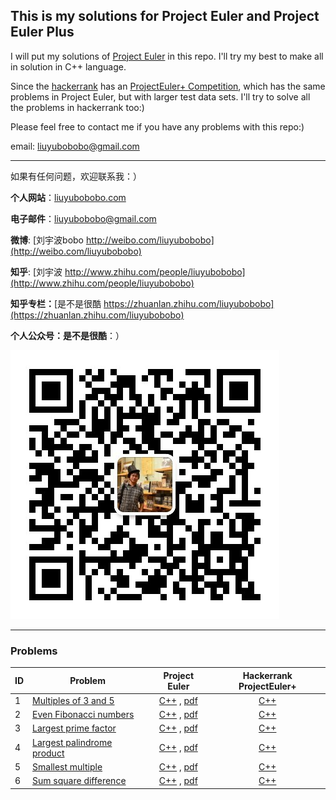 ## This is my solutions for Project Euler and Project Euler Plus

I will put my solutions of [Project Euler](https://projecteuler.net) in this repo. I'll try my best to make all in solution in C++ language.

Since the [hackerrank](https://www.hackerrank.com) has an [ProjectEuler+ Competition](https://www.hackerrank.com/contests/projecteuler/challenges), which has the same problems in Project Euler, but with larger test data sets. I'll try to solve all the problems in hackerrank too:)

Please feel free to contact me if you have any problems with this repo:)

email: [liuyubobobo@gmail.com](mailto:liuyubobobo@gmail.com)

---

如果有任何问题，欢迎联系我：）

**个人网站**：[liuyubobobo.com](http://liuyubobobo.com)

**电子邮件**：[liuyubobobo@gmail.com](mailto:liuyubobobo@gmail.com)

**微博**: [刘宇波bobo http://weibo.com/liuyubobobo](http://weibo.com/liuyubobobo)

**知乎**: [刘宇波 http://www.zhihu.com/people/liuyubobobo](http://www.zhihu.com/people/liuyubobobo)

**知乎专栏：**[是不是很酷 https://zhuanlan.zhihu.com/liuyubobobo](https://zhuanlan.zhihu.com/liuyubobobo)

**个人公众号：是不是很酷**：）

![QRCode](qrcode.jpg)

---

### Problems

| ID | Problem | Project Euler | Hackerrank ProjectEuler+ |
| --- | --- | :---: | :---: |
| 1 | [Multiples of 3 and 5](https://projecteuler.net/problem=1) | [C++](ProjectEuler/0001/) , [pdf](ProjectEuler/0001/001_overview.pdf) | [C++](ProjectEuler+/0001/) |
| 2 | [Even Fibonacci numbers](https://projecteuler.net/problem=2) | [C++](ProjectEuler/0002/) , [pdf](ProjectEuler/0002/002_overview.pdf) | [C++](ProjectEuler+/0002/) |
| 3 | [Largest prime factor](https://projecteuler.net/problem=3) | [C++](ProjectEuler/0003/) , [pdf](ProjectEuler/0003/003_overview.pdf) | [C++](ProjectEuler+/0003/) |
| 4 | [Largest palindrome product](https://projecteuler.net/problem=4) | [C++](ProjectEuler/0004/) , [pdf](ProjectEuler/0004/004_overview.pdf) | [C++](ProjectEuler+/0004/) |
| 5 | [Smallest multiple](https://projecteuler.net/problem=5) | [C++](ProjectEuler/0005/) , [pdf](ProjectEuler/0005/005_overview.pdf) | [C++](ProjectEuler+/0005/) |
| 6 | [Sum square difference](https://projecteuler.net/problem=6) | [C++](ProjectEuler/0006/) , [pdf](ProjectEuler/0006/006_overview.pdf) | [C++](ProjectEuler+/0006/) |

 

